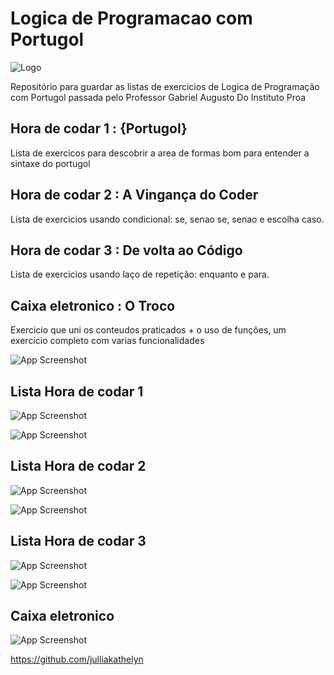 
# Logica de Programacao com Portugol

![Logo](img-portugol/image.png)

Repositório para guardar as listas de exercicios de Logica de Programação com Portugol passada pelo Professor Gabriel Augusto Do Instituto Proa 


## Hora de codar 1 : {Portugol}

Lista de exercicos para descobrir a area de formas bom para entender a sintaxe do portugol

## Hora de codar 2 : A Vingança do Coder

Lista de exercicios usando condicional: se, senao se, senao e escolha caso.

## Hora de codar 3 : De volta ao Código
Lista de exercicios usando laço de repetição: enquanto e para.

## Caixa eletronico : O Troco

Exercicio que uni os conteudos praticados + o uso de funções, um exercicio completo com varias funcionalidades


![App Screenshot](img-portugol/img-8.png)

## Lista Hora de codar 1

![App Screenshot](img-portugol/img-1.png)

![App Screenshot](img-portugol/img-2.png)

## Lista Hora de codar 2

![App Screenshot](img-portugol/img-3.png)

![App Screenshot](img-portugol/img-4.png)

## Lista Hora de codar 3

![App Screenshot](img-portugol/img-5.png)

![App Screenshot](img-portugol/img-6.png)

## Caixa eletronico

![App Screenshot](img-portugol/img-7.png)

https://github.com/julliakathelyn
